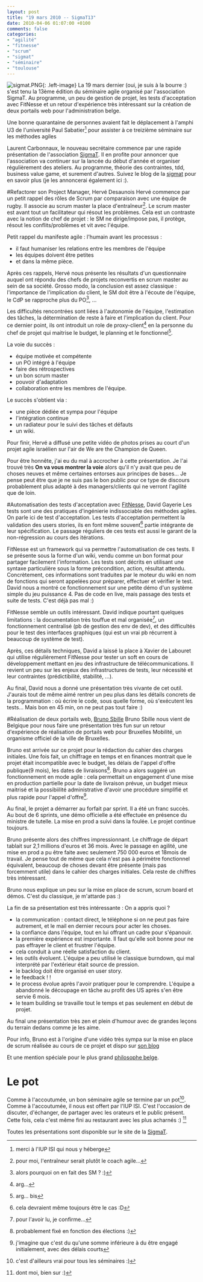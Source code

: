 ```yaml
---
layout: post
title: "19 mars 2010 -- SigmaT13"
date: 2010-04-06 01:07:00 +0100
comments: false
categories: 
- "agilité"
- "fitnesse"
- "scrum"
- "sigmat"
- "séminaire"
- "toulouse"
---
```

![sigmat.PNG](https://blog-img.crafting-labs.fr/logo/.sigmat_s.jpg){: .left-image}
La 19 mars dernier (oui, je suis à la bourre :) s'est tenu la 13ème édition du séminaire agile organisé par l'association SigmaT. Au programme, un peu de gestion de projet, les tests d'acceptation avec FitNesse et un retour d'expérience très intéressant sur la création de deux portails web pour l'administration belge.


Une bonne quarantaine de personnes avaient fait le déplacement à l'amphi U3 de l'université Paul Sabatier[^1] pour assister à ce treizième séminaire sur les méthodes agiles

Laurent Carbonnaux, le nouveau secrétaire commence par une rapide présentation de l'association [SigmaT](http://www.sigmat.fr). Il en profite pour annoncer que l'association va continuer sur la lancée du début d'année et organiser régulièrement des ateliers. Au programme, théorie des contraintes, tdd, business value game, et surement d'autres. Suivez le blog de la [sigmat](http://www.sigmat.fr) pour en savoir plus (je les annoncerai également ici :).

#Refactorer son Project Manager, Hervé Desaunois
Hervé commence par un petit rappel des rôles de Scrum par comparaison avec une équipe de rugby. Il associe au scrum master la place d'entraîneur[^2]. 
Le scrum master est avant tout un facilitateur qui résout les problèmes. Cela est un contraste avec la notion de chef de projet : le SM ne dirige/impose pas, il protège, résout les conflits/problèmes et vit avec l'équipe.

Petit rappel du manifeste agile : l'humain avant les processus :

* il faut humaniser les relations entre les membres de l'équipe
* les équipes doivent être petites
* et dans la même pièce.

Après ces rappels, Hervé nous présente les résultats d'un questionnaire auquel ont répondu des chefs de projets reconvertis en scrum master au sein de sa société.
Grosso modo, la conclusion est assez classique : l'importance de l'implication du client, le SM doit être à l'écoute de l'équipe, le CdP se rapproche plus du PO[^3], ...

Les difficultés rencontrées sont liées à l'autonomie de l'équipe, l'estimation des tâches, la détermination de reste à faire et l'implication du client. Pour ce dernier point, ils ont introduit un role de proxy-client[^4] en la personne du chef de projet qui maitrise le budget, le planning et le fonctionnel[^5].

La voie du succès :

* équipe motivée et compétente
* un PO intégré à l'équipe
* faire des rétrospectives
* un bon scrum master
* pouvoir d'adaptation
* collaboration entre les membres de l'équipe.

Le succès s'obtient via : 
* une pièce dédiée et sympa pour l'équipe
* l'intégration continue
* un radiateur pour le suivi des tâches et défauts
* un wiki.

Pour finir, Hervé a diffusé une petite vidéo de photos prises au court d'un projet agile israélien sur l'air de We are the Champion de Queen.

Pour être honnête, j'ai eu du mal à accrocher à cette présentation. Je l'ai trouvé très __On va vous montrer la voie__ alors qu'il n'y avait que peu de choses neuves et même certaines entorses aux principes de bases... Je pense peut être que je ne suis pas le bon public pour ce type de discours probablement plus adapté à des managers/clients qui ne verront l'agilité que de loin.


#Automatisation des tests d'acceptation avec [FitNesse](http://www.fitnesse.org), David Gayerie
Les tests sont une des pratiques d'ingénierie indissociable des méthodes agiles. On parle ici de test d'acceptation.
Les tests d'acceptation permettent la validation des users stories, ils en font même souvent[^6] partie intégrante de leur spécification.
Le passage réguliers de ces tests est aussi le garant de la non-régression au cours des itérations.

FitNesse est un framework qui va permettre l'automatisation de ces tests.
Il se présente sous la forme d'un wiki, vendu comme un bon format pour partager facilement l'information.
Les tests sont décrits en utilisant une syntaxe particulière sous la forme précondition, action, résultat attendu. 
Concrètement, ces informations sont traduites par le moteur du wiki en nom de fonctions qui seront appelées pour préparer, effectuer et vérifier le test.
David nous a montré ce fonctionnement sur une petite démo d'un système simple du jeu puissance 4. Pas de code en live, mais passage des tests et suite de tests. C'est déjà pas mal :)

FitNesse semble un outils intéressant. David indique pourtant quelques limitations : la documentation très touffue et mal organisée[^7], un fonctionnement centralisé (pb de gestion des env de dev), et des difficultés pour le test des interfaces graphiques (qui est un vrai pb récurrent à beaucoup de système de test).

Après, ces détails techniques, David a laissé la place à Xavier de Labouret qui utilise régulièrement FitNesse pour tester un soft en cours de développement mettant en jeu des infrastructure de télécommunications. Il revient un peu sur les enjeux des infrastructures de tests, leur nécessité et leur contraintes (prédictibilité, stabilité, ...).

Au final, David nous a donné une présentation très vivante de cet outil. J'aurais tout de même aimé rentrer un peu plus dans les détails concrets de la programmation : où écrire le code, sous quelle forme, où s'exécutent les tests... Mais bon en 45 min, on ne peut pas tout faire :)


#Réalisation de deux portails web, [Bruno Sbille](http://www.brunosbille.com)
Bruno Sbille nous vient de Belgique pour nous faire une présentation très fun sur un retour d'expérience de réalisation de portails web pour Bruxelles Mobilité, un organisme officiel de la ville de Bruxelles.

Bruno est arrivée sur ce projet pour la rédaction du cahier des charges initiales. Une fois fait, un chiffrage en temps et en finances montrait que le projet était incompatible avec le budget, les délais de l'appel d'offre publique(9 mois), les dates de livraisons[^8].
Bruno a alors suggéré un fonctionnement en mode agile : cela permettait un engagement d'une mise en production partielle pour la date de livraison prévue, un budget mieux maitrisé et la possibiilité administrative d'avoir une procédure simplifié et plus rapide pour l'appel d'offre[^9].

Au final, le projet a démarrer au forfait par sprint. Il a été un franc succès. Au bout de 6 sprints, une démo officielle a été effectuée en présence du ministre de tutelle. La mise en prod a suivi dans la foulée. Le projet continue toujours.

Bruno présente alors des chiffres impressionnant. Le chiffrage de départ tablait sur 2,1 millions d'euros et 36 mois. Avec le passage en agilité, une mise en prod a pu être faite avec seulement 750 000 euros et 18mois de travail.
Je pense tout de même que cela n'est pas à périmètre fonctionnel équivalent, beaucoup de choses devant être présente (mais pas forcemment utile) dans le cahier des charges initiales. Cela reste de chiffres très intéressant.

Bruno nous explique un peu sur la mise en place de scrum, scrum board et démos. C'est du classique, je m'attarde pas :)

La fin de sa présentation est très intéressante : On a appris quoi ?

* la communication : contact direct, le téléphone si on ne peut pas faire autrement, et le mail en dernier recours pour acter les choses.
* la confiance dans l'équipe, tout en lui offrant un cadre pour s'épanouir.
* la première expérience est importante. Il faut qu'elle soit bonne pour ne pas effrayer le client et frustrer l'équipe. 
* cela conduit à une réelle satisfaction du client.
* les outils évoluent. L'équipe a peu utilisé le classique burndown, qui mal interprété par l'extérieur était source de pression.
* le backlog doit être organisé en user story.
* le feedback ! !
* le process évolue après l'avoir pratiquer pour le comprendre. L'équipe a abandonné le découpage en tâche au profit des US après s'en être servie 6 mois.
* le team building se travaille tout le temps et pas seulement en début de projet.

Au final une présentation très zen et plein d'humour avec de grandes leçons du terrain dedans comme je les aime.

Pour info, Bruno est à l'origine d'une vidéo très sympa sur la mise en place de scrum réalisée au cours de ce projet et dispo sur [son blog](http://brunosbille.com/?p=63)

Et une mention spéciale pour le plus grand [philosophe belge](http://www.musclesfrombrussels.be).

# Le pot
Comme à l'accoutumée, un bon séminaire agile se termine par un pot[^10]. Comme à l'accoutumée, il nous est offert par l'IUP ISI. C'est l'occasion de discuter, d'échanger, de partager avec les orateurs et le public présent. Cette fois, cela c'est même fini au restaurant avec les plus acharnés :) [^11]

Toutes les présentations sont disponible sur le site de la [SigmaT](http://www.sigmat.fr).


[^1]: merci à l'IUP ISI qui nous y héberge
[^2]: pour moi, l'entraîneur serait plutôt le coach agile...
[^3]: alors pourquoi on en fait des SM ? :)
[^4]: arg...
[^5]: arg... bis
[^6]: cela devraient même toujours être le cas :D
[^7]: pour l'avoir lu, je confirme...
[^8]: probablement fixé en fonction des élections :)
[^9]: j'imagine que c'est du qu'une somme inférieure à du être engagé initialement, avec des délais courts
[^10]: c'est d'ailleurs vrai pour tous les séminaires :)
[^11]: dont moi, bien sur :)
